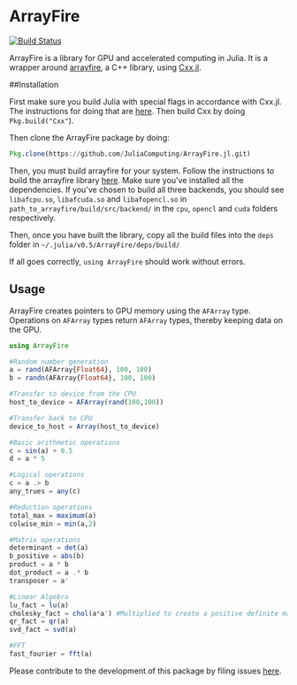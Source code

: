 # ArrayFire

[![Build Status](https://travis-ci.org/Keno/ArrayFire.jl.svg?branch=master)](https://travis-ci.org/Keno/ArrayFire.jl)

ArrayFire is a library for GPU and accelerated computing in Julia. It is a wrapper around [arrayfire](https://github.com/arrayfire/arrayfire), a C++ library, using [Cxx.jl](https://github.com/Keno/Cxx.jl).

##Installation 

First make sure you build Julia with special flags in accordance with Cxx.jl. The instructions for doing that are [here](https://github.com/Keno/Cxx.jl.git). Then build Cxx by doing `Pkg.build("Cxx"`).

Then clone the ArrayFire package by doing:
```julia
Pkg.clone(https://github.com/JuliaComputing/ArrayFire.jl.git)
```
Then, you must build arrayfire for your system. Follow the instructions to build the arrayfire library [here](https://github.com/arrayfire/arrayfire/wiki). Make sure you've installed all the dependencies. If you've chosen to build all three backends, you should see `libafcpu.so`, `libafcuda.so` and `libafopencl.so` in `path_to_arrayfire/build/src/backend/` in the `cpu`, `opencl` and `cuda` folders respectively.

Then, once you have built the library, copy all the build files into the `deps` folder in `~/.julia/v0.5/ArrayFire/deps/build/`

If all goes correctly, `using ArrayFire` should work without errors.

## Usage
ArrayFire creates pointers to GPU memory using the `AFArray` type. Operations on `AFArray` types return `AFArray` types, thereby keeping data on the GPU.

```julia
using ArrayFire

#Random number generation
a = rand(AFArray{Float64}, 100, 100)
b = randn(AFArray{Float64}, 100, 100)

#Transfer to device from the CPU
host_to_device = AFArray(rand(100,100))

#Transfer back to CPU
device_to_host = Array(host_to_device)

#Basic arithmetic operations
c = sin(a) + 0.5
d = a * 5

#Logical operations
c = a .> b
any_trues = any(c)

#Reduction operations
total_max = maximum(a)
colwise_min = min(a,2)

#Matrix operations
determinant = det(a)
b_positive = abs(b)
product = a * b
dot_product = a .* b
transposer = a'

#Linear Algebra
lu_fact = lu(a)
cholesky_fact = chol(a*a') #Multiplied to create a positive definite matrix
qr_fact = qr(a)
svd_fact = svd(a)

#FFT
fast_fourier = fft(a)

```

Please contribute to the development of this package by filing issues [here](https://github.com/JuliaComputing/ArrayFire.jl/issues). 
